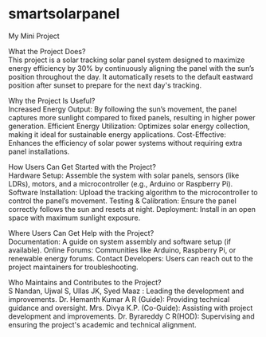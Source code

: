 # smartsolarpanel
My Mini Project

What the Project Does?<br>
This project is a solar tracking solar panel system designed to maximize energy efficiency by 30% by continuously aligning the panel with the sun’s position throughout the day. It automatically resets to the default eastward position after sunset to prepare for the next day's tracking.

Why the Project Is Useful?<br>
Increased Energy Output: By following the sun’s movement, the panel captures more sunlight compared to fixed panels, resulting in higher power generation.
Efficient Energy Utilization: Optimizes solar energy collection, making it ideal for sustainable energy applications.
Cost-Effective: Enhances the efficiency of solar power systems without requiring extra panel installations.

How Users Can Get Started with the Project?<br>
Hardware Setup: Assemble the system with solar panels, sensors (like LDRs), motors, and a microcontroller (e.g., Arduino or Raspberry Pi).
Software Installation: Upload the tracking algorithm to the microcontroller to control the panel’s movement.
Testing & Calibration: Ensure the panel correctly follows the sun and resets at night.
Deployment: Install in an open space with maximum sunlight exposure.

Where Users Can Get Help with the Project?<br>
Documentation: A guide on system assembly and software setup (if available).
Online Forums: Communities like Arduino, Raspberry Pi, or renewable energy forums.
Contact Developers: Users can reach out to the project maintainers for troubleshooting.

Who Maintains and Contributes to the Project?<br>
S Nandan, Ujwal S, Ullas JK, Syed Maaz : Leading the development and improvements.
Dr. Hemanth Kumar A R (Guide): Providing technical guidance and oversight.
Mrs. Divya K.P. (Co-Guide): Assisting with project development and improvements.
Dr. Byrareddy  C R(HOD): Supervising and ensuring the project's academic and technical alignment.
